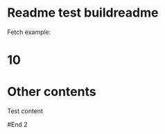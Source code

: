 # Readme test buildreadme
Fetch example:
# <!-- FIREBASE_VALUE:START --> 10 <!-- FIREBASE_VALUE:END -->
# Other contents
Test content


#End 2